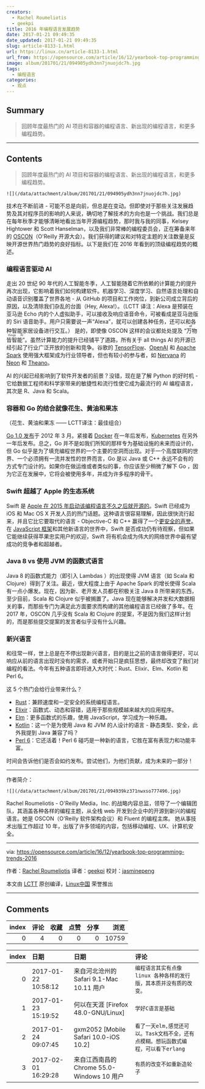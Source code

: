 ```yaml
---
creators:
  - Rachel Roumeliotis
  - geekpi
title: 2016 年编程语言发展趋势
date: 2017-01-21 09:49:35
date_updated: 2017-01-21 09:49:35
slug: article-8133-1.html
url: https://linux.cn/article-8133-1.html
url_from: https://opensource.com/article/16/12/yearbook-top-programming-trends-2016
image: album/201701/21/094905ydh3nn7jnuojdc7h.jpg
tags:
  - 编程语言
categories:
  - 观点
---
```


## Summary

> 回顾年度最热门的 AI 项目和容器的编程语言、新出现的编程语言，和更多编程趋势。

***

<!-- more -->

## Contents

> 
> 回顾年度最热门的 AI 项目和容器的编程语言、新出现的编程语言，和更多编程趋势。
> 
> 
> 

`![](/data/attachment/album/201701/21/094905ydh3nn7jnuojdc7h.jpg)`

技术在不断前进 - 可能不总是向前，但总是在变动。但即使对于那些关注发展趋势及其对程序员的影响的人来说，确切地了解技术的方向也是一个挑战。我们总是在每年秋季才能够清晰地看出当年开源编程趋势，那时我与我的同事，Kelsey Hightower 和 Scott Hanselman，以及我们非常棒的编程委员会，正在筹备来年的 [OSCON](http://conferences.oreilly.com/oscon/oscon-tx)（O'Reilly 开源大会）。我们获得的建议和对特定主题的关注数量是反映开源世界热门趋势的良好指标。以下是我们在 2016 年看到的顶级编程趋势的概述。

### 编程语言驱动 AI

走出 20 世纪 90 年代的人工智能冬季，人工智能随着它所依赖的计算能力的提升再次出现，它影响着我们如何构建软件。机器学习、深度学习、自然语言处理和自动语音识别覆盖了世界各地 - 从 GitHub 的项目和工作岗位，到新公司成立背后的原因，以及清除我们杂乱的台面（Hey, Alexa!）。（LCTT 译注：Alexa 是预装在亚马逊 Echo 内的个人虚拟助手，可以接收及响应语音命令，可被看成是亚马逊版的 Siri 语音助手。用户只需要说一声“Alexa”，就可以创建各种任务，还可以和各种智能家居设备进行交互。） 是的，即使像 OSCON 这样的会议都处处提及 <ruby> “万物皆智能” <rt>  all things AI </rt></ruby> 。虽然计算能力的提升已经铺平了道路，所有关于 all things AI 的开源已经引起了行业广泛开放的创新和竞争。谷歌的 [TensorFlow](https://www.tensorflow.org/)、[OpenAI](https://openai.com/blog/) 和 [Apache Spark](http://spark.apache.org/) 使用强大框架成为行业领导者，但也有较小的参与者，如 [Nervana](https://www.nervanasys.com/) 的 [Neon](https://github.com/NervanaSystems/neon) 和 [Theano](https://github.com/benanne/nervana_theano)。

AI 的兴起已经影响到了软件开发者的前景？没错，现在是了解 Python 的好时机 - 它给数据工程师和科学家带来的敏捷性和流行性使它成为最流行的 AI 编程语言，其次是 R、Java 和 Scala。

### 容器和 Go 的结合就像花生、黄油和果冻

（花生、黄油和果冻 —— LCTT译注：最佳组合）

[Go 1.0 发布](https://blog.golang.org/go-version-1-is-released)于 2012 年 3 月。紧接着 [Docker](https://opensource.com/resources/what-docker) 在一年后发布，[Kubernetes](https://opensource.com/resources/what-is-kubernetes) 在另外一年后发布。总之，Go 并不是如我们所知的那样专为基础设施的未来而设计的，但 Go 似乎是为了填充编程世界的一个主要的空洞而出现。对于一个高度联网的世界、一个必须拥有一流并发性的世界而言，Go 是以 Java 或 C++ 永远不会有的方式专门设计的。如果你在做运维或者类似的事，你应该至少稍微了解下 Go ，因为它正在发展中，它将会被使用多年，并成为许多程序的骨干。

### Swift 超越了 Apple 的生态系统

Swift 是 [Apple 在 2015 年启动该编程语言不久之后就开源的](https://linux.cn/article-6689-1.html)。Swift 已经成为 iOS 和 Mac OS X 开发人员的热门话题。这种语言很容易理解，因此很快流行起来，并且它比它要取代的语言 - Objective-C 和 C++ 赢得了一个[更安全的声誉](http://www.infoworld.com/article/2920333/mobile-development/swift-vs-objective-c-10-reasons-the-future-favors-swift.html)。在 [JavaScript 框架](https://opensource.com/article/16/11/15-javascript-frameworks-libraries)和其他新语言的世界中，Swift 是否成功仍有待观察，但如果它能继续获得苹果忠实用户的欢迎，Swift 将有机会成为伟大的网络世界中最有望成功的竞争者和超越者。

### Java 8 vs 使用 JVM 的函数式语言

Java 8 的函数式能力（即引入 Lambdas ）的出现使得 JVM 语言（如 Scala 和 Clojure）得到了关注。最近，很大程度上由于 Apache Spark 的增长使得 Scala 有一点小爆发。现在，因为新、老开发人员都在积极关注 Java 8 所带来的东西，至少目前，Scala 和 Clojure 似乎被搁置了。Java 现在能够解决并发和大数据相关的事，而那些专门为满足此方面要求而构建的其他编程语言已经做了多年。在 2017 年，OSCON 几乎没有 Scala 和 Clojure 的提案，不是因为我们这样计划的，而是那些提交提案的发言者似乎没有什么兴趣。

### 新兴语言

和往常一样，世上总是在不停出现新兴语言，目的是比之前的语言做得更好，可以响应从前的语言出现时没有的需求，或者开始只是疯狂思想，最终却改变了我们对编程的看法。今年有五种语言即将进入大时代：Rust、Elixir、Elm、Kotlin 和 Perl 6。

这 5 个热门会给行业带来什么？

* [Rust](https://www.rust-lang.org/en-US/)：兼顾速度和一定安全的系统编程语言。
* [Elixir](http://elixir-lang.org/)：函数式、动态和容错，适用于那些规模越来越大的应用程序。
* [Elm](http://elm-lang.org/)：更多函数式的乐趣，使用 JavaScript，学习成为一种乐趣。
* [Kotlin](https://kotlinlang.org/)：这一个是为使用 Java 和 JVM 的人设计的语言 - 静态类型、安全，此外我提到 Java 兼容了吗？
* [Perl 6](https://perl6.org/)：它还活着！Perl 6 碰巧是一种新的语言，它胜在富有表现力和功能丰富。

时间会告诉他们是否会如约发布。尝试他们，为他们贡献，成为未来的一部分！

---

作者简介：

`![](/data/attachment/album/201701/21/094939kz371nwxso777496.jpg)`

Rachel Roumeliotis - O'Reilly Media，Inc. 的战略内容总监，领导了一个编辑团队，其涵盖各种各样的编程主题，从全栈 web 开发到企业中的开源到新兴的编程语言。她是 OSCON（O'Reilly 软件架构会议）和 Fluent 的编程主席。 她从事技术出版工作超过 10 年，出版了许多领域的内容，包括移动编程、UX、计算机安全。

---

via: <https://opensource.com/article/16/12/yearbook-top-programming-trends-2016>

作者：[Rachel Roumeliotis](https://opensource.com/users/rroumeliotis) 译者：[geekpi](https://github.com/geekpi) 校对：[jasminepeng](https://github.com/jasminepeng)

本文由 [LCTT](https://github.com/LCTT/TranslateProject) 原创编译，[Linux中国](https://linux.cn/) 荣誉推出

***

## Comments


|   index |   评论 |   收藏 |   点赞 |   分享 |   浏览 |
|--------:|-------:|-------:|-------:|-------:|-------:|
|       0 |      4 |      0 |      0 |      0 |  10759 |

|   index | 日期                | 日期                                       | 评论                                                                               |
|--------:|:--------------------|:-------------------------------------------|:-----------------------------------------------------------------------------------|
|       0 | 2017-01-22 10:58:12 | 来自河北沧州的 Safari 9.1-Mac 10.11 用户   | `编程语言其实有点像linux 各种各样的发行版，其本质并没有质的改变。`                 |
|       1 | 2017-01-23 15:19:52 | 何以在天涯 [Firefox 48.0-GNU/Linux]        | `学好C语言是基础`                                                                  |
|       2 | 2017-01-24 09:07:45 | gxm2052 [Mobile Safari 10.0-iOS 10.2]      | `看了一天elm,感觉还可以。Task文档不全，还有点模糊。想玩函数式编程，可以看下erlang` |
|       3 | 2017-02-01 16:29:28 | 来自江西南昌的 Chrome 55.0-Windows 10 用户 | `有质的改变不如重新造轮子`                                                         |
